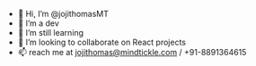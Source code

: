 - 👋 Hi, I’m @jojithomasMT
- 👀 I’m a dev
- 🌱 I’m still learning 
- 💞️ I’m looking to collaborate on React projects
- 📫 reach me at jojithomas@mindtickle.com / +91-8891364615

<!---
jojithomasMT/jojithomasMT is a ✨ special ✨ repository because its `README.md` (this file) appears on your GitHub profile.
You can click the Preview link to take a look at your changes.
--->
